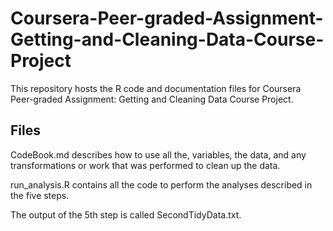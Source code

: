 # Coursera-Peer-graded-Assignment-Getting-and-Cleaning-Data-Course-Project
This repository hosts the R code and documentation files for Coursera Peer-graded Assignment: Getting and Cleaning Data Course Project.

## Files
CodeBook.md describes how to use all the, variables, the data, and any transformations or work that was performed to clean up the data.

run_analysis.R contains all the code to perform the analyses described in the five steps. 

The output of the 5th step is called SecondTidyData.txt.